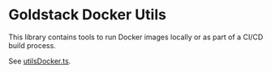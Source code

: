 # Goldstack Docker Utils

This library contains tools to run Docker images locally or as part of a CI/CD build process.

See [utilsDocker.ts](https://github.com/goldstack/goldstack/blob/master/workspaces/templates-lib/packages/utils-docker/src/utilsDocker.ts).
